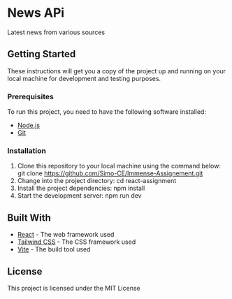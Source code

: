 # News APi

Latest news from various sources

## Getting Started

These instructions will get you a copy of the project up and running on your local machine for development and testing purposes.

### Prerequisites

To run this project, you need to have the following software installed:

* [Node.js](https://nodejs.org/en/)
* [Git](https://git-scm.com/)

### Installation

1. Clone this repository to your local machine using the command below: git clone https://github.com/Simo-CE/Immense-Assignement.git
2. Change into the project directory: cd react-assignment
3. Install the project dependencies: npm install
4. Start the development server: npm run dev


## Built With

* [React](https://reactjs.org/) - The web framework used
* [Tailwind CSS](https://tailwindcss.com/) - The CSS framework used
* [Vite](https://vitejs.dev/) - The build tool used

## License

This project is licensed under the MIT License



